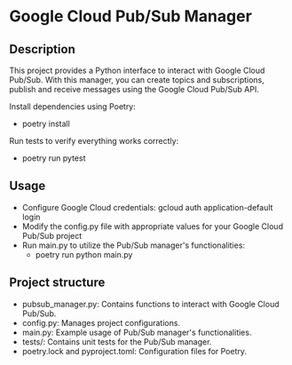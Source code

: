 # Google Cloud Pub/Sub Manager
## Description
This project provides a Python interface to interact with Google Cloud Pub/Sub. With this manager, you can create topics and subscriptions, publish and receive messages using the Google Cloud Pub/Sub API.

Install dependencies using Poetry: 
- poetry install

Run tests to verify everything works correctly:
- poetry run pytest

## Usage 
- Configure Google Cloud credentials: gcloud auth application-default login
- Modify the config.py file with appropriate values for your Google Cloud Pub/Sub project
- Run main.py to utilize the Pub/Sub manager's functionalities:
  - poetry run python main.py

## Project structure
- pubsub_manager.py: Contains functions to interact with Google Cloud Pub/Sub.
- config.py: Manages project configurations.
- main.py: Example usage of Pub/Sub manager's functionalities.
- tests/: Contains unit tests for the Pub/Sub manager.
- poetry.lock and pyproject.toml: Configuration files for Poetry.

